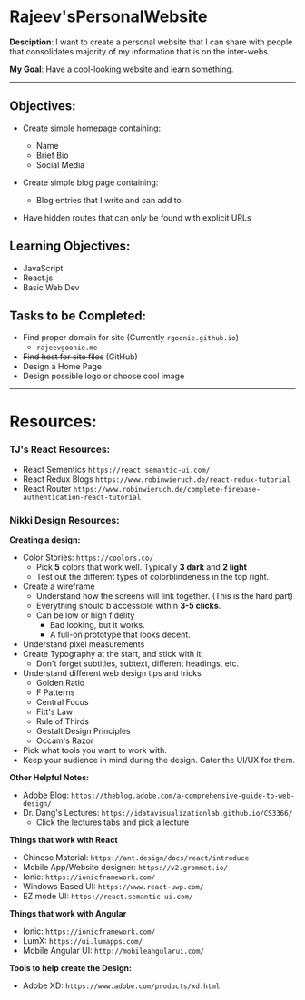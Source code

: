 # Rajeev'sPersonalWebsite
**Desciption**: I want to create a personal website that I can share with people that consolidates majority of my information that is on the inter-webs.

**My Goal**: Have a cool-looking website and learn something.
 
 ---

## Objectives:
* Create simple homepage containing:
    * Name
    * Brief Bio
    * Social Media

* Create simple blog page containing:
    * Blog entries that I write and can add to

* Have hidden routes that can only be found with explicit URLs

## Learning Objectives:
* JavaScript
* React.js
* Basic Web Dev

## Tasks to be Completed:
* Find proper domain for site (Currently `rgoonie.github.io`)
    * `rajeevgoonie.me`
* ~~Find host for site files~~ (GitHub)
* Design a Home Page
* Design possible logo or choose cool image

---

# Resources:

### TJ's React Resources:
* React Sementics `https://react.semantic-ui.com/`
* React Redux Blogs `https://www.robinwieruch.de/react-redux-tutorial`
* React Router `https://www.robinwieruch.de/complete-firebase-authentication-react-tutorial`

### Nikki Design Resources:

**Creating a design:**
* Color Stories: `https://coolors.co/`
    * Pick **5** colors that work well. Typically **3 dark** and **2 light**
    * Test out the different types of colorblindeness in the top right.
* Create a wireframe
    * Understand how the screens will link together. (This is the hard part)
    * Everything should b accessible within **3-5 clicks**.
    * Can be low or high fidelity
        * Bad looking, but it works.
        * A full-on prototype that looks decent.
* Understand pixel measurements
* Create Typography at the start, and stick with it.
    * Don't forget subtitles, subtext, different headings, etc.
* Understand different web design tips and tricks
    * Golden Ratio
    * F Patterns
    * Central Focus
    * Fitt's Law
    * Rule of Thirds
    * Gestalt Design Principles
    * Occam's Razor
* Pick what tools you want to work with.
* Keep your audience in mind during the design. Cater the UI/UX for them.

**Other Helpful Notes:**
* Adobe Blog: `https://theblog.adobe.com/a-comprehensive-guide-to-web-design/`
* Dr. Dang's Lectures: `https://idatavisualizationlab.github.io/CS3366/`
    * Click the lectures tabs and pick a lecture

**Things that work with React**
* Chinese Material: `https://ant.design/docs/react/introduce`
* Mobile App/Website designer: `https://v2.grommet.io/`
* Ionic: `https://ionicframework.com/`
* Windows Based UI: `https://www.react-uwp.com/`
* EZ mode UI: `https://react.semantic-ui.com/`

**Things that work with Angular**
* Ionic: `https://ionicframework.com/`
* LumX: `https://ui.lumapps.com/`
* Mobile Angular UI: `http://mobileangularui.com/`

**Tools to help create the Design:**
* Adobe XD: `https://www.adobe.com/products/xd.html`
